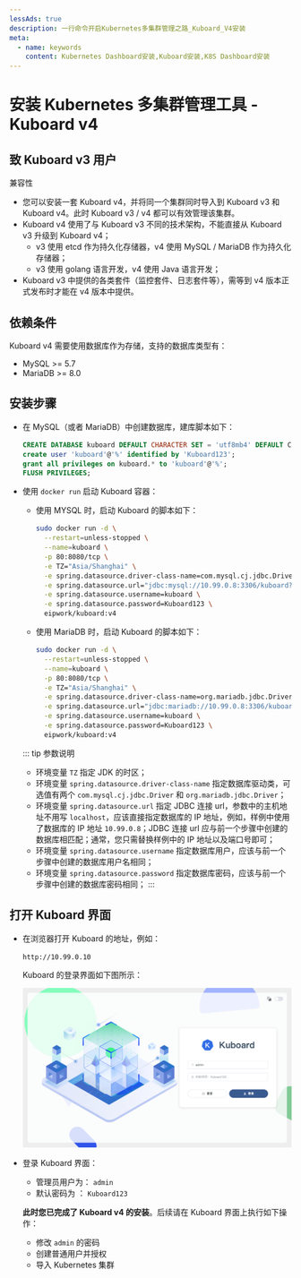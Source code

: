 ```yaml
---
lessAds: true
description: 一行命令开启Kubernetes多集群管理之路_Kuboard_V4安装
meta:
  - name: keywords
    content: Kubernetes Dashboard安装,Kuboard安装,K8S Dashboard安装
---
```


# 安装 Kubernetes 多集群管理工具 - Kuboard v4

## 致 Kuboard v3 用户

兼容性
* 您可以安装一套 Kuboard v4，并将同一个集群同时导入到 Kuboard v3 和 Kuboard v4。此时 Kuboard v3 / v4 都可以有效管理该集群。
* Kuboard v4 使用了与 Kuboard v3 不同的技术架构，不能直接从 Kuboard v3 升级到 Kuboard v4；
  * v3 使用 etcd 作为持久化存储器，v4 使用 MySQL / MariaDB 作为持久化存储器；
  * v3 使用 golang 语言开发，v4 使用 Java 语言开发；
* Kuboard v3 中提供的各类套件（监控套件、日志套件等），需等到 v4 版本正式发布时才能在 v4 版本中提供。

## 依赖条件

Kuboard v4 需要使用数据库作为存储，支持的数据库类型有：
* MySQL >= 5.7
* MariaDB >= 8.0

## 安装步骤

* 在 MySQL（或者 MariaDB）中创建数据库，建库脚本如下：

  ```sql
  CREATE DATABASE kuboard DEFAULT CHARACTER SET = 'utf8mb4' DEFAULT COLLATE = 'utf8mb4_unicode_ci';
  create user 'kuboard'@'%' identified by 'Kuboard123';
  grant all privileges on kuboard.* to 'kuboard'@'%';
  FLUSH PRIVILEGES;
  ```

* 使用 `docker run` 启动 Kuboard 容器：

  * 使用 MYSQL 时，启动 Kuboard 的脚本如下：

    ```sh
    sudo docker run -d \
      --restart=unless-stopped \
      --name=kuboard \
      -p 80:8080/tcp \
      -e TZ="Asia/Shanghai" \
      -e spring.datasource.driver-class-name=com.mysql.cj.jdbc.Driver \
      -e spring.datasource.url="jdbc:mysql://10.99.0.8:3306/kuboard?serverTimezone=Asia/Shanghai" \
      -e spring.datasource.username=kuboard \
      -e spring.datasource.password=Kuboard123 \
      eipwork/kuboard:v4
    ```

  * 使用 MariaDB 时，启动 Kuboard 的脚本如下：

    ```sh
    sudo docker run -d \
      --restart=unless-stopped \
      --name=kuboard \
      -p 80:8080/tcp \
      -e TZ="Asia/Shanghai" \
      -e spring.datasource.driver-class-name=org.mariadb.jdbc.Driver \
      -e spring.datasource.url="jdbc:mariadb://10.99.0.8:3306/kuboard?&timezone=Asia/Shanghai" \
      -e spring.datasource.username=kuboard \
      -e spring.datasource.password=Kuboard123 \
      eipwork/kuboard:v4
    ```

  ::: tip 参数说明
  * 环境变量 `TZ` 指定 JDK 的时区；
  * 环境变量 `spring.datasource.driver-class-name` 指定数据库驱动类，可选值有两个 `com.mysql.cj.jdbc.Driver` 和 `org.mariadb.jdbc.Driver`；
  * 环境变量 `spring.datasource.url` 指定 JDBC 连接 url，参数中的主机地址不用写 `localhost`，应该直接指定数据库的 IP 地址，例如，样例中使用了数据库的 IP 地址 `10.99.0.8`；JDBC 连接 url 应与前一个步骤中创建的数据库相匹配；通常，您只需替换样例中的 IP 地址以及端口号即可；
  * 环境变量 `spring.datasource.username` 指定数据库用户，应该与前一个步骤中创建的数据库用户名相同；
  * 环境变量 `spring.datasource.password` 指定数据库密码，应该与前一个步骤中创建的数据库密码相同；
  :::

## 打开 Kuboard 界面

* 在浏览器打开 Kuboard 的地址，例如：

  `http://10.99.0.10`

  Kuboard 的登录界面如下图所示：

  ![Kuboard登录界面](./install.assets/kuboard_login.png)

* 登录 Kuboard 界面：

  * 管理员用户为： `admin`
  * 默认密码为 ： `Kuboard123`

  **此时您已完成了 Kuboard v4 的安装**。后续请在 Kuboard 界面上执行如下操作：

  * 修改 `admin` 的密码
  * 创建普通用户并授权
  * 导入 Kubernetes 集群